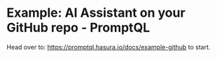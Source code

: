 # Example: AI Assistant on your GitHub repo - PromptQL

Head over to: https://promptql.hasura.io/docs/example-github to start.
